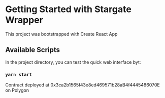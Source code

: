 # Getting Started with Stargate Wrapper

This project was bootstrapped with Create React App

## Available Scripts

In the project directory, you can test the quick web interface byt:

### `yarn start`

Contract deployed at 0x3ca2b1565f43e8ed469571b28aB4f4445486070E on Polygon
